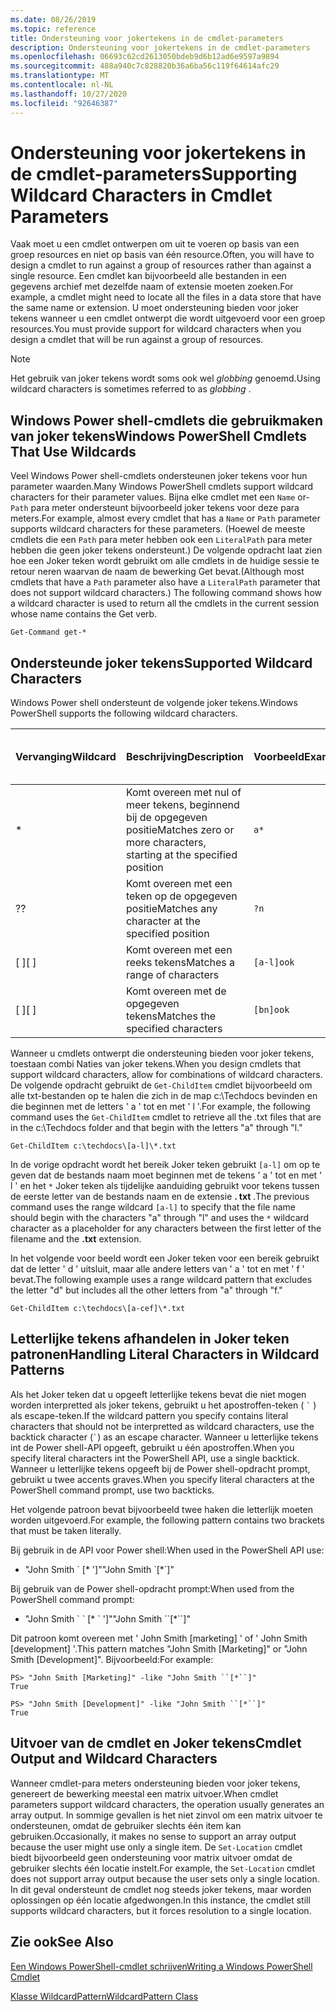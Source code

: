 ```yaml
---
ms.date: 08/26/2019
ms.topic: reference
title: Ondersteuning voor jokertekens in de cmdlet-parameters
description: Ondersteuning voor jokertekens in de cmdlet-parameters
ms.openlocfilehash: 06693c62cd2613050bdeb9d6b12ad6e9597a9894
ms.sourcegitcommit: 488a940c7c828820b36a6ba56c119f64614afc29
ms.translationtype: MT
ms.contentlocale: nl-NL
ms.lasthandoff: 10/27/2020
ms.locfileid: "92646387"
---
```

# <a name="supporting-wildcard-characters-in-cmdlet-parameters"></a><span data-ttu-id="f649e-103">Ondersteuning voor jokertekens in de cmdlet-parameters</span><span class="sxs-lookup"><span data-stu-id="f649e-103">Supporting Wildcard Characters in Cmdlet Parameters</span></span>

<span data-ttu-id="f649e-104">Vaak moet u een cmdlet ontwerpen om uit te voeren op basis van een groep resources en niet op basis van één resource.</span><span class="sxs-lookup"><span data-stu-id="f649e-104">Often, you will have to design a cmdlet to run against a group of resources rather than against a single resource.</span></span> <span data-ttu-id="f649e-105">Een cmdlet kan bijvoorbeeld alle bestanden in een gegevens archief met dezelfde naam of extensie moeten zoeken.</span><span class="sxs-lookup"><span data-stu-id="f649e-105">For example, a cmdlet might need to locate all the files in a data store that have the same name or extension.</span></span> <span data-ttu-id="f649e-106">U moet ondersteuning bieden voor joker tekens wanneer u een cmdlet ontwerpt die wordt uitgevoerd voor een groep resources.</span><span class="sxs-lookup"><span data-stu-id="f649e-106">You must provide support for wildcard characters when you design a cmdlet that will be run against a group of resources.</span></span>

> [!NOTE]
> <span data-ttu-id="f649e-107">Het gebruik van joker tekens wordt soms ook wel *globbing* genoemd.</span><span class="sxs-lookup"><span data-stu-id="f649e-107">Using wildcard characters is sometimes referred to as *globbing* .</span></span>

## <a name="windows-powershell-cmdlets-that-use-wildcards"></a><span data-ttu-id="f649e-108">Windows Power shell-cmdlets die gebruikmaken van joker tekens</span><span class="sxs-lookup"><span data-stu-id="f649e-108">Windows PowerShell Cmdlets That Use Wildcards</span></span>

 <span data-ttu-id="f649e-109">Veel Windows Power shell-cmdlets ondersteunen joker tekens voor hun parameter waarden.</span><span class="sxs-lookup"><span data-stu-id="f649e-109">Many Windows PowerShell cmdlets support wildcard characters for their parameter values.</span></span> <span data-ttu-id="f649e-110">Bijna elke cmdlet met een `Name` or- `Path` para meter ondersteunt bijvoorbeeld joker tekens voor deze para meters.</span><span class="sxs-lookup"><span data-stu-id="f649e-110">For example, almost every cmdlet that has a `Name` or `Path` parameter supports wildcard characters for these parameters.</span></span> <span data-ttu-id="f649e-111">(Hoewel de meeste cmdlets die een `Path` para meter hebben ook een `LiteralPath` para meter hebben die geen joker tekens ondersteunt.) De volgende opdracht laat zien hoe een Joker teken wordt gebruikt om alle cmdlets in de huidige sessie te retour neren waarvan de naam de bewerking Get bevat.</span><span class="sxs-lookup"><span data-stu-id="f649e-111">(Although most cmdlets that have a `Path` parameter also have a `LiteralPath` parameter that does not support wildcard characters.) The following command shows how a wildcard character is used to return all the cmdlets in the current session whose name contains the Get verb.</span></span>

 `Get-Command get-*`

## <a name="supported-wildcard-characters"></a><span data-ttu-id="f649e-112">Ondersteunde joker tekens</span><span class="sxs-lookup"><span data-stu-id="f649e-112">Supported Wildcard Characters</span></span>

<span data-ttu-id="f649e-113">Windows Power shell ondersteunt de volgende joker tekens.</span><span class="sxs-lookup"><span data-stu-id="f649e-113">Windows PowerShell supports the following wildcard characters.</span></span>

| <span data-ttu-id="f649e-114">Vervanging</span><span class="sxs-lookup"><span data-stu-id="f649e-114">Wildcard</span></span> |                             <span data-ttu-id="f649e-115">Beschrijving</span><span class="sxs-lookup"><span data-stu-id="f649e-115">Description</span></span>                             |  <span data-ttu-id="f649e-116">Voorbeeld</span><span class="sxs-lookup"><span data-stu-id="f649e-116">Example</span></span>   |     <span data-ttu-id="f649e-117">Komt overeen met</span><span class="sxs-lookup"><span data-stu-id="f649e-117">Matches</span></span>      | <span data-ttu-id="f649e-118">Komt niet overeen met</span><span class="sxs-lookup"><span data-stu-id="f649e-118">Does not match</span></span> |
| -------- | ------------------------------------------------------------------- | ---------- | ---------------- | -------------- |
| *        | <span data-ttu-id="f649e-119">Komt overeen met nul of meer tekens, beginnend bij de opgegeven positie</span><span class="sxs-lookup"><span data-stu-id="f649e-119">Matches zero or more characters, starting at the specified position</span></span> | `a*`       | <span data-ttu-id="f649e-120">A, AG, Apple</span><span class="sxs-lookup"><span data-stu-id="f649e-120">A, ag, Apple</span></span>     |                |
| <span data-ttu-id="f649e-121">?</span><span class="sxs-lookup"><span data-stu-id="f649e-121">?</span></span>        | <span data-ttu-id="f649e-122">Komt overeen met een teken op de opgegeven positie</span><span class="sxs-lookup"><span data-stu-id="f649e-122">Matches any character at the specified position</span></span>                     | `?n`       | <span data-ttu-id="f649e-123">Een, in, op</span><span class="sxs-lookup"><span data-stu-id="f649e-123">An, in, on</span></span>       | <span data-ttu-id="f649e-124">uitgevoerd</span><span class="sxs-lookup"><span data-stu-id="f649e-124">ran</span></span>            |
| <span data-ttu-id="f649e-125">[ ]</span><span class="sxs-lookup"><span data-stu-id="f649e-125">[ ]</span></span>      | <span data-ttu-id="f649e-126">Komt overeen met een reeks tekens</span><span class="sxs-lookup"><span data-stu-id="f649e-126">Matches a range of characters</span></span>                                       | `[a-l]ook` | <span data-ttu-id="f649e-127">Book, Cook, zoeken</span><span class="sxs-lookup"><span data-stu-id="f649e-127">book, cook, look</span></span> | <span data-ttu-id="f649e-128">Nook, geduurde</span><span class="sxs-lookup"><span data-stu-id="f649e-128">nook, took</span></span>     |
| <span data-ttu-id="f649e-129">[ ]</span><span class="sxs-lookup"><span data-stu-id="f649e-129">[ ]</span></span>      | <span data-ttu-id="f649e-130">Komt overeen met de opgegeven tekens</span><span class="sxs-lookup"><span data-stu-id="f649e-130">Matches the specified characters</span></span>                                    | `[bn]ook`  | <span data-ttu-id="f649e-131">Book, Nook</span><span class="sxs-lookup"><span data-stu-id="f649e-131">book, nook</span></span>       | <span data-ttu-id="f649e-132">Cook, zoeken</span><span class="sxs-lookup"><span data-stu-id="f649e-132">cook, look</span></span>     |

<span data-ttu-id="f649e-133">Wanneer u cmdlets ontwerpt die ondersteuning bieden voor joker tekens, toestaan combi Naties van joker tekens.</span><span class="sxs-lookup"><span data-stu-id="f649e-133">When you design cmdlets that support wildcard characters, allow for combinations of wildcard characters.</span></span> <span data-ttu-id="f649e-134">De volgende opdracht gebruikt de `Get-ChildItem` cmdlet bijvoorbeeld om alle txt-bestanden op te halen die zich in de map c:\Techdocs bevinden en die beginnen met de letters ' a ' tot en met ' l '.</span><span class="sxs-lookup"><span data-stu-id="f649e-134">For example, the following command uses the `Get-ChildItem` cmdlet to retrieve all the .txt files that are in the c:\Techdocs folder and that begin with the letters "a" through "l."</span></span>

`Get-ChildItem c:\techdocs\[a-l]\*.txt`

<span data-ttu-id="f649e-135">In de vorige opdracht wordt het bereik Joker teken gebruikt `[a-l]` om op te geven dat de bestands naam moet beginnen met de tekens ' a ' tot en met ' l ' en het `*` Joker teken als tijdelijke aanduiding gebruikt voor tekens tussen de eerste letter van de bestands naam en de extensie **. txt** .</span><span class="sxs-lookup"><span data-stu-id="f649e-135">The previous command uses the range wildcard `[a-l]` to specify that the file name should begin with the characters "a" through "l" and uses the `*` wildcard character as a placeholder for any characters between the first letter of the filename and the **.txt** extension.</span></span>

<span data-ttu-id="f649e-136">In het volgende voor beeld wordt een Joker teken voor een bereik gebruikt dat de letter ' d ' uitsluit, maar alle andere letters van ' a ' tot en met ' f ' bevat.</span><span class="sxs-lookup"><span data-stu-id="f649e-136">The following example uses a range wildcard pattern that excludes the letter "d" but includes all the other letters from "a" through "f."</span></span>

`Get-ChildItem c:\techdocs\[a-cef]\*.txt`

## <a name="handling-literal-characters-in-wildcard-patterns"></a><span data-ttu-id="f649e-137">Letterlijke tekens afhandelen in Joker teken patronen</span><span class="sxs-lookup"><span data-stu-id="f649e-137">Handling Literal Characters in Wildcard Patterns</span></span>

<span data-ttu-id="f649e-138">Als het Joker teken dat u opgeeft letterlijke tekens bevat die niet mogen worden interpretted als joker tekens, gebruikt u het apostroffen-teken ( `` ` `` ) als escape-teken.</span><span class="sxs-lookup"><span data-stu-id="f649e-138">If the wildcard pattern you specify contains literal characters that should not be interpretted as wildcard characters, use the backtick character (`` ` ``) as an escape character.</span></span> <span data-ttu-id="f649e-139">Wanneer u letterlijke tekens int de Power shell-API opgeeft, gebruikt u één apostroffen.</span><span class="sxs-lookup"><span data-stu-id="f649e-139">When you specify literal characters int the PowerShell API, use a single backtick.</span></span> <span data-ttu-id="f649e-140">Wanneer u letterlijke tekens opgeeft bij de Power shell-opdracht prompt, gebruikt u twee accents graves.</span><span class="sxs-lookup"><span data-stu-id="f649e-140">When you specify literal characters at the PowerShell command prompt, use two backticks.</span></span>

<span data-ttu-id="f649e-141">Het volgende patroon bevat bijvoorbeeld twee haken die letterlijk moeten worden uitgevoerd.</span><span class="sxs-lookup"><span data-stu-id="f649e-141">For example, the following pattern contains two brackets that must be taken literally.</span></span>

<span data-ttu-id="f649e-142">Bij gebruik in de API voor Power shell:</span><span class="sxs-lookup"><span data-stu-id="f649e-142">When used in the PowerShell API use:</span></span>

- <span data-ttu-id="f649e-143">"John Smith \` [\* ']"</span><span class="sxs-lookup"><span data-stu-id="f649e-143">"John Smith \`[\*\`]"</span></span>

<span data-ttu-id="f649e-144">Bij gebruik van de Power shell-opdracht prompt:</span><span class="sxs-lookup"><span data-stu-id="f649e-144">When used from the PowerShell command prompt:</span></span>

- <span data-ttu-id="f649e-145">"John Smith \` \` [\* \` ']"</span><span class="sxs-lookup"><span data-stu-id="f649e-145">"John Smith \`\`[\*\`\`]"</span></span>

<span data-ttu-id="f649e-146">Dit patroon komt overeen met ' John Smith [marketing] ' of ' John Smith [development] '.</span><span class="sxs-lookup"><span data-stu-id="f649e-146">This pattern matches "John Smith [Marketing]" or "John Smith [Development]".</span></span> <span data-ttu-id="f649e-147">Bijvoorbeeld:</span><span class="sxs-lookup"><span data-stu-id="f649e-147">For example:</span></span>

```
PS> "John Smith [Marketing]" -like "John Smith ``[*``]"
True

PS> "John Smith [Development]" -like "John Smith ``[*``]"
True
```

## <a name="cmdlet-output-and-wildcard-characters"></a><span data-ttu-id="f649e-148">Uitvoer van de cmdlet en Joker tekens</span><span class="sxs-lookup"><span data-stu-id="f649e-148">Cmdlet Output and Wildcard Characters</span></span>

<span data-ttu-id="f649e-149">Wanneer cmdlet-para meters ondersteuning bieden voor joker tekens, genereert de bewerking meestal een matrix uitvoer.</span><span class="sxs-lookup"><span data-stu-id="f649e-149">When cmdlet parameters support wildcard characters, the operation usually generates an array output.</span></span>
<span data-ttu-id="f649e-150">In sommige gevallen is het niet zinvol om een matrix uitvoer te ondersteunen, omdat de gebruiker slechts één item kan gebruiken.</span><span class="sxs-lookup"><span data-stu-id="f649e-150">Occasionally, it makes no sense to support an array output because the user might use only a single item.</span></span> <span data-ttu-id="f649e-151">De `Set-Location` cmdlet biedt bijvoorbeeld geen ondersteuning voor matrix uitvoer omdat de gebruiker slechts één locatie instelt.</span><span class="sxs-lookup"><span data-stu-id="f649e-151">For example, the `Set-Location` cmdlet does not support array output because the user sets only a single location.</span></span> <span data-ttu-id="f649e-152">In dit geval ondersteunt de cmdlet nog steeds joker tekens, maar worden oplossingen op één locatie afgedwongen.</span><span class="sxs-lookup"><span data-stu-id="f649e-152">In this instance, the cmdlet still supports wildcard characters, but it forces resolution to a single location.</span></span>

## <a name="see-also"></a><span data-ttu-id="f649e-153">Zie ook</span><span class="sxs-lookup"><span data-stu-id="f649e-153">See Also</span></span>

[<span data-ttu-id="f649e-154">Een Windows PowerShell-cmdlet schrijven</span><span class="sxs-lookup"><span data-stu-id="f649e-154">Writing a Windows PowerShell Cmdlet</span></span>](./writing-a-windows-powershell-cmdlet.md)

[<span data-ttu-id="f649e-155">Klasse WildcardPattern</span><span class="sxs-lookup"><span data-stu-id="f649e-155">WildcardPattern Class</span></span>](/dotnet/api/system.management.automation.wildcardpattern)
